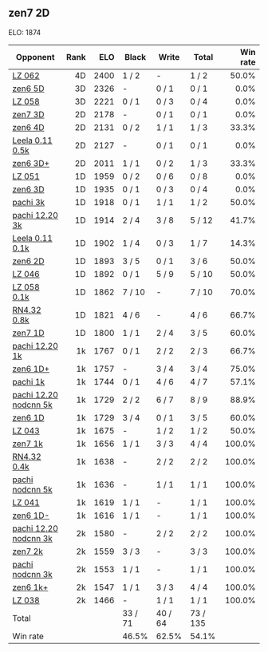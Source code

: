 ## zen7 2D ##

ELO: 1874

Opponent | Rank | ELO | Black | Write | Total | Win rate
---------|-----:|----:|-------|-------|-------|-------:
[LZ 062](LZ%20062.md) | 4D | 2400 | 1 / 2 | - | 1 / 2 | 50.0%
[zen6 5D](zen6%205D.md) | 3D | 2326 | - | 0 / 1 | 0 / 1 | 0.0%
[LZ 058](LZ%20058.md) | 3D | 2221 | 0 / 1 | 0 / 3 | 0 / 4 | 0.0%
[zen7 3D](zen7%203D.md) | 2D | 2178 | - | 0 / 1 | 0 / 1 | 0.0%
[zen6 4D](zen6%204D.md) | 2D | 2131 | 0 / 2 | 1 / 1 | 1 / 3 | 33.3%
[Leela 0.11 0.5k](Leela%200.11%200.5k.md) | 2D | 2127 | - | 0 / 1 | 0 / 1 | 0.0%
[zen6 3D+](zen6%203D+.md) | 2D | 2011 | 1 / 1 | 0 / 2 | 1 / 3 | 33.3%
[LZ 051](LZ%20051.md) | 1D | 1959 | 0 / 2 | 0 / 6 | 0 / 8 | 0.0%
[zen6 3D](zen6%203D.md) | 1D | 1935 | 0 / 1 | 0 / 3 | 0 / 4 | 0.0%
[pachi 3k](pachi%203k.md) | 1D | 1918 | 0 / 1 | 1 / 1 | 1 / 2 | 50.0%
[pachi 12.20 3k](pachi%2012.20%203k.md) | 1D | 1914 | 2 / 4 | 3 / 8 | 5 / 12 | 41.7%
[Leela 0.11 0.1k](Leela%200.11%200.1k.md) | 1D | 1902 | 1 / 4 | 0 / 3 | 1 / 7 | 14.3%
[zen6 2D](zen6%202D.md) | 1D | 1893 | 3 / 5 | 0 / 1 | 3 / 6 | 50.0%
[LZ 046](LZ%20046.md) | 1D | 1892 | 0 / 1 | 5 / 9 | 5 / 10 | 50.0%
[LZ 058 0.1k](LZ%20058%200.1k.md) | 1D | 1862 | 7 / 10 | - | 7 / 10 | 70.0%
[RN4.32 0.8k](RN4.32%200.8k.md) | 1D | 1821 | 4 / 6 | - | 4 / 6 | 66.7%
[zen7 1D](zen7%201D.md) | 1D | 1800 | 1 / 1 | 2 / 4 | 3 / 5 | 60.0%
[pachi 12.20 1k](pachi%2012.20%201k.md) | 1k | 1767 | 0 / 1 | 2 / 2 | 2 / 3 | 66.7%
[zen6 1D+](zen6%201D+.md) | 1k | 1757 | - | 3 / 4 | 3 / 4 | 75.0%
[pachi 1k](pachi%201k.md) | 1k | 1744 | 0 / 1 | 4 / 6 | 4 / 7 | 57.1%
[pachi 12.20 nodcnn 5k](pachi%2012.20%20nodcnn%205k.md) | 1k | 1729 | 2 / 2 | 6 / 7 | 8 / 9 | 88.9%
[zen6 1D](zen6%201D.md) | 1k | 1729 | 3 / 4 | 0 / 1 | 3 / 5 | 60.0%
[LZ 043](LZ%20043.md) | 1k | 1675 | - | 1 / 2 | 1 / 2 | 50.0%
[zen7 1k](zen7%201k.md) | 1k | 1656 | 1 / 1 | 3 / 3 | 4 / 4 | 100.0%
[RN4.32 0.4k](RN4.32%200.4k.md) | 1k | 1638 | - | 2 / 2 | 2 / 2 | 100.0%
[pachi nodcnn 5k](pachi%20nodcnn%205k.md) | 1k | 1636 | - | 1 / 1 | 1 / 1 | 100.0%
[LZ 041](LZ%20041.md) | 1k | 1619 | 1 / 1 | - | 1 / 1 | 100.0%
[zen6 1D-](zen6%201D-.md) | 1k | 1616 | 1 / 1 | - | 1 / 1 | 100.0%
[pachi 12.20 nodcnn 3k](pachi%2012.20%20nodcnn%203k.md) | 2k | 1580 | - | 2 / 2 | 2 / 2 | 100.0%
[zen7 2k](zen7%202k.md) | 2k | 1559 | 3 / 3 | - | 3 / 3 | 100.0%
[pachi nodcnn 3k](pachi%20nodcnn%203k.md) | 2k | 1553 | 1 / 1 | - | 1 / 1 | 100.0%
[zen6 1k+](zen6%201k+.md) | 2k | 1547 | 1 / 1 | 3 / 3 | 4 / 4 | 100.0%
[LZ 038](LZ%20038.md) | 2k | 1466 | - | 1 / 1 | 1 / 1 | 100.0%
Total | | | 33 / 71 | 40 / 64 | 73 / 135 | 
Win rate| | | 46.5% | 62.5% | 54.1% | 
